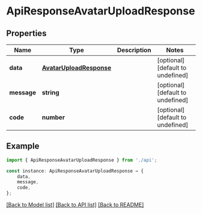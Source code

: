 # ApiResponseAvatarUploadResponse


## Properties

Name | Type | Description | Notes
------------ | ------------- | ------------- | -------------
**data** | [**AvatarUploadResponse**](AvatarUploadResponse.md) |  | [optional] [default to undefined]
**message** | **string** |  | [optional] [default to undefined]
**code** | **number** |  | [optional] [default to undefined]

## Example

```typescript
import { ApiResponseAvatarUploadResponse } from './api';

const instance: ApiResponseAvatarUploadResponse = {
    data,
    message,
    code,
};
```

[[Back to Model list]](../README.md#documentation-for-models) [[Back to API list]](../README.md#documentation-for-api-endpoints) [[Back to README]](../README.md)
